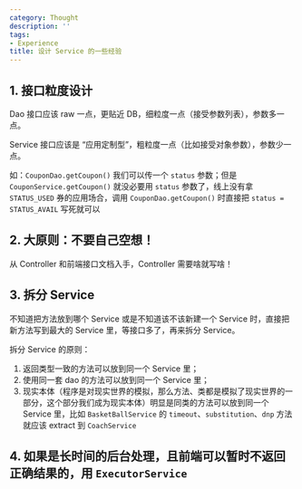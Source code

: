 ```yaml
---
category: Thought
description: ''
tags:
- Experience
title: 设计 Service 的一些经验
---
```



## 1. 接口粒度设计

Dao 接口应该 raw 一点，更贴近 DB，细粒度一点（接受参数列表），参数多一点。  

Service 接口应该是 “应用定制型”，粗粒度一点（比如接受对象参数），参数少一点。  

如：`CouponDao.getCoupon()` 我们可以传一个 `status` 参数；但是 `CouponService.getCoupon()` 就没必要用 `status` 参数了，线上没有拿 `STATUS_USED` 券的应用场合，调用 `CouponDao.getCoupon()` 时直接把 `status = STATUS_AVAIL` 写死就可以

## 2. 大原则：不要自己空想！

从 Controller 和前端接口文档入手，Controller 需要啥就写啥！

## 3. 拆分 Service

不知道把方法放到哪个 Service 或是不知道该不该新建一个 Service 时，直接把新方法写到最大的 Service 里，等接口多了，再来拆分 Service。  

拆分 Service 的原则：

1. 返回类型一致的方法可以放到同一个 Service 里；
2. 使用同一套 dao 的方法可以放到同一个 Service 里；
3. 现实本体（程序是对现实世界的模拟，那么方法、类都是模拟了现实世界的一部分，这个部分我们成为现实本体）明显是同类的方法可以放到同一个 Service 里，比如 `BasketBallService` 的 `timeout`、`substitution`、`dnp` 方法就应该 extract 到 `CoachService`

## 4. 如果是长时间的后台处理，且前端可以暂时不返回正确结果的，用 `ExecutorService`
